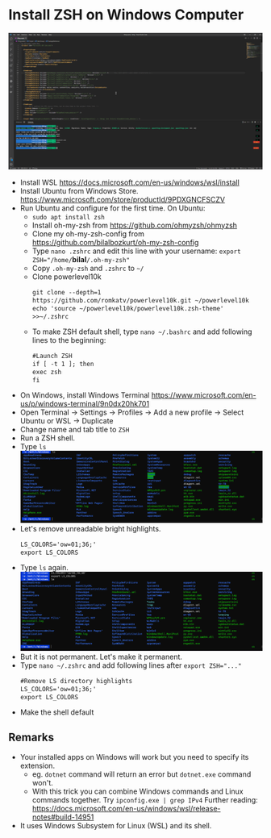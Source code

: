 # Install ZSH on Windows Computer
![header](resources/header.png)

- Install WSL https://docs.microsoft.com/en-us/windows/wsl/install
- Install Ubuntu from Windows Store. https://www.microsoft.com/store/productId/9PDXGNCFSCZV 
- Run Ubuntu and configure for the first time. On Ubuntu: 
    - `sudo apt install zsh`
    - Install oh-my-zsh from https://github.com/ohmyzsh/ohmyzsh
    - Clone my oh-my-zsh-config from https://github.com/bilalbozkurt/oh-my-zsh-config
    - Type `nano .zshrc` and edit this line with your username: `export ZSH="/home/`**bilal**`/.oh-my-zsh"` 
    - Copy `.oh-my-zsh` and `.zshrc` to `~/`
    - Clone powerlevel10k 
        ```
        git clone --depth=1 https://github.com/romkatv/powerlevel10k.git ~/powerlevel10k
        echo 'source ~/powerlevel10k/powerlevel10k.zsh-theme' >>~/.zshrc
        ```
    - To make ZSH default shell, type `nano ~/.bashrc` and add following lines to the beginning:
        ```
        #Launch ZSH
        if [ -t 1 ]; then
        exec zsh
        fi
        ```
- On Windows, install Windows Terminal https://www.microsoft.com/en-us/p/windows-terminal/9n0dx20hk701
- Open Terminal -> Settings -> Profiles -> Add a new profile -> Select Ubuntu or WSL -> Duplicate
- Change name and tab title to `ZSH`
- Run a ZSH shell. 
- Type ``ls`` 
![pic1](resources/pic1.png)
- Let's remove unreadable bright highlights.
    ```
    LS_COLORS='ow=01;36;'
    export LS_COLORS
    ```
- Type ``ls`` again.
![pic2](resources/pic2.png)
- But it is not permanent. Let's make it permanent.
- Type `nano ~/.zshrc` and add following lines after `export ZSH="..."`
    ```
    #Remove LS directory highlights
    LS_COLORS='ow=01;36;'
    export LS_COLORS
    ```
- Make the shell default

## Remarks
- Your installed apps on Windows will work but you need to specify its extension.
    - eg. `dotnet` command will return an error but `dotnet.exe` command won't.
    - With this trick you can combine Windows commands and Linux commands together. Try `ipconfig.exe | grep IPv4` Further reading: https://docs.microsoft.com/en-us/windows/wsl/release-notes#build-14951
- It uses Windows Subsystem for Linux (WSL) and its shell.

